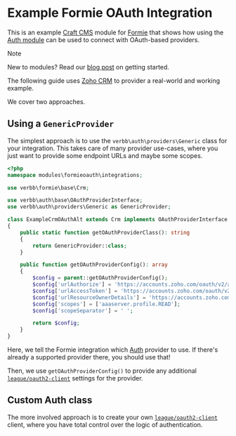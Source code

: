 # Example Formie OAuth Integration
This is an example [Craft CMS](https://www.craftcms.com/) module for [Formie](https://github.com/verbb/formie) that shows how using the [Auth module](https://github.com/verbb/auth) can be used to connect with OAuth-based providers.

> [!NOTE]
> New to modules? Read our [blog post](https://verbb.io/blog/everything-you-need-to-know-about-modules) on getting started.

The following guide uses [Zoho CRM](https://www.zoho.com/en-au/crm/) to provider a real-world and working example. 

We cover two approaches.

## Using a `GenericProvider`
The simplest approach is to use the `verbb\auth\providers\Generic` class for your integration. This takes care of many provider use-cases, where you just want to provide some endpoint URLs and maybe some scopes.

```php
<?php
namespace modules\formieoauth\integrations;

use verbb\formie\base\Crm;

use verbb\auth\base\OAuthProviderInterface;
use verbb\auth\providers\Generic as GenericProvider;

class ExampleCrmOAuthAlt extends Crm implements OAuthProviderInterface
{
    public static function getOAuthProviderClass(): string
    {
        return GenericProvider::class;
    }

    public function getOAuthProviderConfig(): array
    {
        $config = parent::getOAuthProviderConfig();
        $config['urlAuthorize'] = 'https://accounts.zoho.com/oauth/v2/auth';
        $config['urlAccessToken'] = 'https://accounts.zoho.com/oauth/v2/token';
        $config['urlResourceOwnerDetails'] = 'https://accounts.zoho.com/oauth/user/info';
        $config['scopes'] = ['aaaserver.profile.READ'];
        $config['scopeSeparator'] = ' ';

        return $config;
    }
}
```

Here, we tell the Formie integration which [Auth](https://github.com/verbb/auth) provider to use. If there's already a supported provider there, you should use that!

Then, we use `getOAuthProviderConfig()` to provide any additional [`league/oauth2-client`](https://github.com/thephpleague/oauth2-client) settings for the provider.

## Custom Auth class
The more involved approach is to create your own [`league/oauth2-client`](https://github.com/thephpleague/oauth2-client) client, where you have total control over the logic of authentication.
